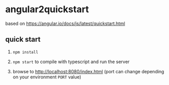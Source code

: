 # angular2quickstart
based on https://angular.io/docs/js/latest/quickstart.html

## quick start

1. `npm install`

2. `npm start` to compile with typescript and run the server

3. browse to <http://localhost:8080/index.html> (port can change depending on your environment `PORT` value)
